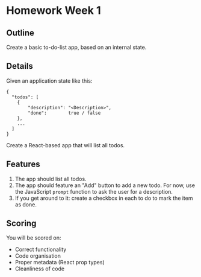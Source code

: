 # Homework Week 1

## Outline

Create a basic to-do-list app, based on an internal state.

## Details

Given an application state like this:

```
{
  "todos": [
  	{
  		"description": "<Description>",
  		"done":        true / false
  	},
  	...
  ]
}
```

Create a React-based app that will list all todos.

## Features

1. The app should list all todos.
2. The app should feature an "Add" button to add a new todo. For now, use the JavaScript `prompt` function to ask the user for a description.
3. If you get around to it: create a checkbox in each to do to mark the item as done.

## Scoring

You will be scored on:

- Correct functionality
- Code organisation
- Proper metadata (React prop types)
- Cleanliness of code
